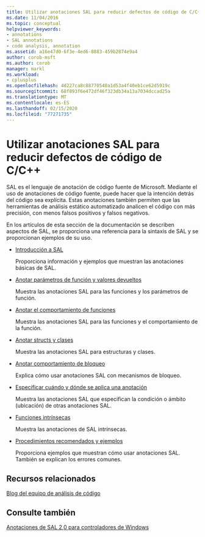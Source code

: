 ```yaml
---
title: Utilizar anotaciones SAL para reducir defectos de código de C/C++
ms.date: 11/04/2016
ms.topic: conceptual
helpviewer_keywords:
- annotations
- SAL annotations
- code analysis, annotation
ms.assetid: a16e47d0-6f3e-4ed6-8883-459b2874e9a4
author: corob-msft
ms.author: corob
manager: markl
ms.workload:
- cplusplus
ms.openlocfilehash: 4d227ca8c88770548a1d53a4f40eb1ce62d5919c
ms.sourcegitcommit: 68f893f6e472df46f323db34a13a7034dccad25a
ms.translationtype: MT
ms.contentlocale: es-ES
ms.lasthandoff: 02/15/2020
ms.locfileid: "77271735"
---
```

# <a name="using-sal-annotations-to-reduce-cc-code-defects"></a>Utilizar anotaciones SAL para reducir defectos de código de C/C++
SAL es el lenguaje de anotación de código fuente de Microsoft. Mediante el uso de anotaciones de código fuente, puede hacer que la intención detrás del código sea explícita. Estas anotaciones también permiten que las herramientas de análisis estático automatizado analicen el código con más precisión, con menos falsos positivos y falsos negativos.

En los artículos de esta sección de la documentación se describen aspectos de SAL, se proporciona una referencia para la sintaxis de SAL y se proporcionan ejemplos de su uso.

- [Introducción a SAL](../code-quality/understanding-sal.md)

     Proporciona información y ejemplos que muestran las anotaciones básicas de SAL.

- [Anotar parámetros de función y valores devueltos](../code-quality/annotating-function-parameters-and-return-values.md)

     Muestra las anotaciones SAL para las funciones y los parámetros de función.

- [Anotar el comportamiento de funciones](../code-quality/annotating-function-behavior.md)

     Muestra las anotaciones SAL para las funciones y el comportamiento de la función.

- [Anotar structs y clases](../code-quality/annotating-structs-and-classes.md)

     Muestra las anotaciones SAL para estructuras y clases.

- [Anotar comportamiento de bloqueo](../code-quality/annotating-locking-behavior.md)

     Explica cómo usar anotaciones SAL con mecanismos de bloqueo.

- [Especificar cuándo y dónde se aplica una anotación](../code-quality/specifying-when-and-where-an-annotation-applies.md)

     Muestra las anotaciones SAL que especifican la condición o ámbito (ubicación) de otras anotaciones SAL.

- [Funciones intrínsecas](../code-quality/intrinsic-functions.md)

     Muestra las anotaciones de SAL intrínsecas.

- [Procedimientos recomendados y ejemplos](../code-quality/best-practices-and-examples-sal.md)

     Proporciona ejemplos que muestran cómo usar anotaciones SAL. También se explican los errores comunes.

## <a name="related-resources"></a>Recursos relacionados
[Blog del equipo de análisis de código](https://blogs.msdn.microsoft.com/codeanalysis/)

## <a name="see-also"></a>Consulte también
[Anotaciones de SAL 2,0 para controladores de Windows](/windows-hardware/drivers/devtest/sal-2-annotations-for-windows-drivers)
